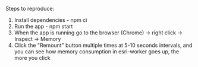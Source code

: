 Steps to reproduce:
1. Install dependencies - npm ci
2. Run the app - npm start
3. When the app is running go to the browser (Chrome) -> right click -> Inspect -> Memory
4. Click the "Remount" button multiple times at 5-10 seconds intervals, and you can see how memory consumption in esri-worker goes up, the more you click
